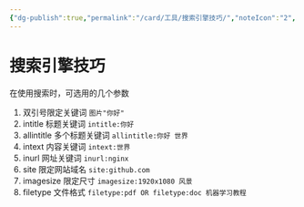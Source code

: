 ```yaml
---
{"dg-publish":true,"permalink":"/card/工具/搜索引擎技巧/","noteIcon":"2","created":"2023-10-30T10:22:29+08:00","updated":"2024-09-08T12:37:46+08:00"}
---
```



# 搜索引擎技巧

在使用搜索时，可选用的几个参数
1. 双引号限定关键词 `图片"你好"` 
2. intitle 标题关键词 `intitle:你好`
3. allintitle 多个标题关键词 `allintitle:你好 世界`
4. intext 内容关键词 `intext:世界`
5. inurl 网址关键词 `inurl:nginx`
6. site 限定网站域名 `site:github.com`
7. imagesize 限定尺寸 `imagesize:1920x1080 风景`
8. filetype 文件格式 `filetype:pdf OR filetype:doc 机器学习教程`
